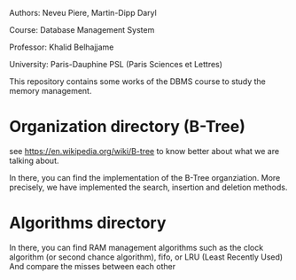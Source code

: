 Authors: Neveu Piere, Martin-Dipp Daryl

Course: Database Management System

Professor: Khalid Belhajjame

University: Paris-Dauphine PSL (Paris Sciences et Lettres)


This repository contains some works of the DBMS course to study the memory management.

# Organization directory (B-Tree)
see https://en.wikipedia.org/wiki/B-tree to know better about what we are talking about.

In there, you can find the implementation of the B-Tree organziation. More precisely, we have implemented the search, insertion and deletion methods.

# Algorithms directory
In there, you can find RAM management algorithms such as the clock algorithm (or second chance algorithm), fifo, or LRU (Least Recently Used)
And compare the misses between each other
